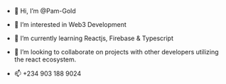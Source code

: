 - 👋 Hi, I’m @Pam-Gold

- 👀 I’m interested in Web3 Development

- 🌱 I’m currently learning Reactjs, Firebase & Typescript 

- 💞️ I’m looking to collaborate on projects with other developers utilizing the react ecosystem.
- 📫 +234 903 188 9024

<!---
Pam-Gold/Pam-Gold is a ✨ special ✨ repository because its `README.md` (this file) appears on your GitHub profile.
You can click the Preview link to take a look at your changes.
--->
